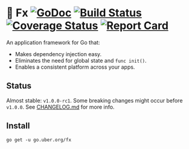 # :unicorn: Fx [![GoDoc][doc-img]][doc] [![Build Status][ci-img]][ci] [![Coverage Status][cov-img]][cov] [![Report Card][report-card-img]][report-card]

An application framework for Go that:

* Makes dependency injection easy.
* Eliminates the need for global state and `func init()`.
* Enables a consistent platform across your apps.

## Status

Almost stable: `v1.0.0-rc1`. Some breaking changes might occur before `v1.0.0`. See [CHANGELOG.md](CHANGELOG.md) for more info.

## Install

```
go get -u go.uber.org/fx
```

[doc]: https://godoc.org/go.uber.org/fx
[doc-img]: https://godoc.org/go.uber.org/fx?status.svg
[cov]: https://codecov.io/gh/uber-go/fx/branch/dev
[cov-img]: https://codecov.io/gh/uber-go/fx/branch/dev/graph/badge.svg
[ci]: https://travis-ci.org/uber-go/fx
[ci-img]: https://travis-ci.org/uber-go/fx.svg?branch=dev
[report-card]: https://goreportcard.com/report/github.com/uber-go/fx
[report-card-img]: https://goreportcard.com/badge/github.com/uber-go/fx
